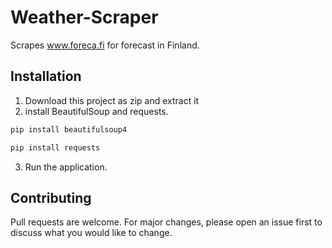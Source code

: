 # Weather-Scraper

Scrapes www.foreca.fi for forecast in Finland.

## Installation

1. Download this project as zip and extract it
2. install BeautifulSoup and requests.
```bash
pip install beautifulsoup4
```
```bash
pip install requests
```
3. Run the application.




## Contributing
Pull requests are welcome. For major changes, please open an issue first to discuss what you would like to change.
